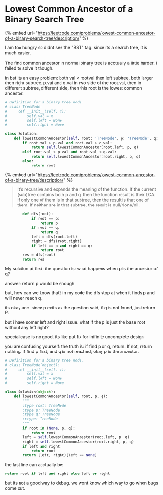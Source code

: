 # Lowest Common Ancestor of a Binary Search Tree

{% embed url="https://leetcode.com/problems/lowest-common-ancestor-of-a-binary-search-tree/description/" %}

I am too hungry so didnt see the "BST" tag. since its a search tree, it is much easier.\
\
The find common ancestor in normal binary tree is acctually a little harder. I failed to solve it though.

in bst its an easy problem: both val < rootval then left subtree, both larger then right subtree. p.val and q.val in two side of the root.val, then in different subtree, different side, then this root is the lowest common ancestor.

```python
# Definition for a binary tree node.
# class TreeNode:
#     def __init__(self, x):
#         self.val = x
#         self.left = None
#         self.right = None

class Solution:
    def lowestCommonAncestor(self, root: 'TreeNode', p: 'TreeNode', q: 'TreeNode') -> 'TreeNode':
        if root.val > p.val and root.val > q.val:
            return self.lowestCommonAncestor(root.left, p, q)
        elif root.val < p.val and root.val < q.val:
            return self.lowestCommonAncestor(root.right, p, q)
        else:
            return root

```

{% embed url="https://leetcode.com/problems/lowest-common-ancestor-of-a-binary-tree/description/" %}

> It's recursive and expands the meaning of the function. If the current (sub)tree contains both p and q, then the function result is their LCA. If only one of them is in that subtree, then the result is that one of them. If neither are in that subtree, the result is null/None/nil.

```python
        def dfs(root):
            if root == p:
                return p
            if root == q:
                return q
            left = dfs(root.left)
            right = dfs(root.right)
            if left == p and right == q:
                return root
        res = dfs(root)
        return res
```

My solution at first: the question is: what happens when p is the ancestor of q?

answer: return p would be enough

but, how can we know that? in my code the dfs stop at when it finds p and will never reach q.

its okay acc. since p exits as the question said, if q is not found, just return P.

but i have somer left and right issue. what if the p is just the base root without any left right?

special case is no good. its like put fix for inifinite uncomplete design



you are confusing yourself: the truth is: if find p or q, return. If not, return nothing. if find p first, and q is not reached, okay p is the ancestor.

```python
# Definition for a binary tree node.
# class TreeNode(object):
#     def __init__(self, x):
#         self.val = x
#         self.left = None
#         self.right = None

class Solution(object):
    def lowestCommonAncestor(self, root, p, q):
        """
        :type root: TreeNode
        :type p: TreeNode
        :type q: TreeNode
        :rtype: TreeNode
        """
        if root in (None, p, q):
            return root
        left = self.lowestCommonAncestor(root.left, p, q)
        right = self.lowestCommonAncestor(root.right, p, q)
        if left and right:
            return root
        return (left, right)[left == None]
```

the last line can acctually be:&#x20;

```python
return root if left and right else left or right
```

but its not a good way to debug. we wont know which way to go when bugs come out.

